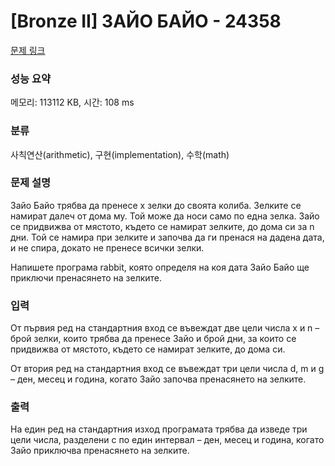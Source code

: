 # [Bronze II] ЗАЙО БАЙО - 24358 

[문제 링크](https://www.acmicpc.net/problem/24358) 

### 성능 요약

메모리: 113112 KB, 시간: 108 ms

### 분류

사칙연산(arithmetic), 구현(implementation), 수학(math)

### 문제 설명

<p>Зайо Байо трябва да пренесе x зелки до своята колиба. Зелките се намират далеч от дома му. Той може да носи само по една зелка. Зайо се придвижва от мястото, където се намират зелките, до дома си за n дни. Той се намира при зелките и започва да ги пренася на дадена дата, и не спира, докато не пренесе всички зелки.</p>

<p>Напишете програма rabbit, която определя на коя дата Зайо Байо ще приключи пренасянето на зелките.</p>

### 입력 

 <p>От първия ред на стандартния вход се въвеждат две цели числа x и n – брой зелки, които трябва да пренесе Зайо и брой дни, за които се придвижва от мястото, където се намират зелките, до дома си.</p>

<p>От втория ред на стандартния вход се въвеждат три цели числа d, m и g – ден, месец и година, когато Зайо започва пренасянето на зелките.</p>

### 출력 

 <p>На един ред на стандартния изход програмата трябва да изведе три цели числа, разделени с по един интервал – ден, месец и година, когато Зайо приключва пренасянето на зелките.</p>

